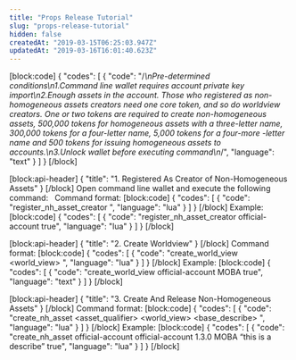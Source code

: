 ```yaml
---
title: "Props Release Tutorial"
slug: "props-release-tutorial"
hidden: false
createdAt: "2019-03-15T06:25:03.947Z"
updatedAt: "2019-03-16T16:01:40.623Z"
---
```

[block:code]
{
  "codes": [
    {
      "code": "/*\nPre-determined conditions\n1.Command line wallet requires account private key import\n2.Enough assets in the account. Those who registered as non-homogeneous assets creators need one core token, and so do worldview creators. One or two tokens are required to create non-homogeneous assets, 500,000 tokens for homogeneous assets with a three-letter name, 300,000 tokens for a four-letter name, 5,000 tokens for a four-more -letter name and 500 tokens for issuing homogeneous assets to accounts.\n3.Unlock wallet before executing command\n*/",
      "language": "text"
    }
  ]
}
[/block]

[block:api-header]
{
  "title": "1. Registered As Creator of Non-Homogeneous Assets"
}
[/block]
Open command line wallet and execute the following command:  
Command format: 
[block:code]
{
  "codes": [
    {
      "code": "register_nh_asset_creator <creator> <broadcast>",
      "language": "lua"
    }
  ]
}
[/block]
Example: 
[block:code]
{
  "codes": [
    {
      "code": "register_nh_asset_creator official-account true",
      "language": "lua"
    }
  ]
}
[/block]

[block:api-header]
{
  "title": "2. Create Worldview"
}
[/block]
Command format: 
[block:code]
{
  "codes": [
    {
      "code": "create_world_view <creator> <world_view> <broadcast>",
      "language": "lua"
    }
  ]
}
[/block]
Example:
[block:code]
{
  "codes": [
    {
      "code": "create_world_view official-account MOBA true",
      "language": "text"
    }
  ]
}
[/block]

[block:api-header]
{
  "title": "3. Create And Release Non-Homogeneous Assets"
}
[/block]
Command format: 
[block:code]
{
  "codes": [
    {
      "code": "create_nh_asset <ceator> <owner> <asset_qualifier> <world_view> <base_describe> <broadcast>",
      "language": "lua"
    }
  ]
}
[/block]
Example: 
[block:code]
{
  "codes": [
    {
      "code": "create_nh_asset official-account official-account 1.3.0 MOBA “this is a describe” true",
      "language": "lua"
    }
  ]
}
[/block]